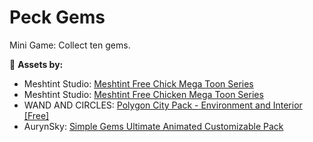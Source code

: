 # Peck Gems
Mini Game: Collect ten gems.

:space_invader: **Assets by:**
* Meshtint Studio: [Meshtint Free Chick Mega Toon Series](https://assetstore.unity.com/packages/3d/characters/animals/meshtint-free-chick-mega-toon-series-152777)
* Meshtint Studio: [Meshtint Free Chicken Mega Toon Series](https://assetstore.unity.com/packages/3d/characters/animals/meshtint-free-chicken-mega-toon-series-151842)
* WAND AND CIRCLES: [Polygon City Pack - Environment and Interior [Free]](https://assetstore.unity.com/packages/3d/polygon-city-pack-environment-and-interior-free-101685)
* AurynSky: [Simple Gems Ultimate Animated Customizable Pack](https://assetstore.unity.com/packages/3d/props/simple-gems-ultimate-animated-customizable-pack-73764)
